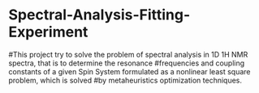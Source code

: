 # Spectral-Analysis-Fitting-Experiment
#This project try to solve the problem of spectral analysis in 1D 1H NMR spectra, that is to determine the resonance
#frequencies and coupling constants of a given Spin System formulated as a nonlinear least square problem, which is solved
#by metaheuristics optimization techniques.
